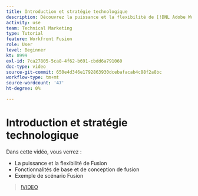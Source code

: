 ```yaml
---
title: Introduction et stratégie technologique
description: Découvrez la puissance et la flexibilité de [!DNL Adobe Workfront Fusion], les fonctionnalités de base et de conception de Fusion, et un exemple de scénario Fusion.
activity: use
team: Technical Marketing
type: Tutorial
feature: Workfront Fusion
role: User
level: Beginner
kt: 8999
exl-id: 7ca27805-5ca8-4f62-b691-cbdd6a791060
doc-type: video
source-git-commit: 650e4d346e1792863930dcebafacab4c88f2a8bc
workflow-type: tm+mt
source-wordcount: '47'
ht-degree: 0%

---
```


# Introduction et stratégie technologique

Dans cette vidéo, vous verrez :

* La puissance et la flexibilité de Fusion
* Fonctionnalités de base et de conception de fusion
* Exemple de scénario Fusion

>[!VIDEO](https://video.tv.adobe.com/v/335259/?quality=12&learn=on)
